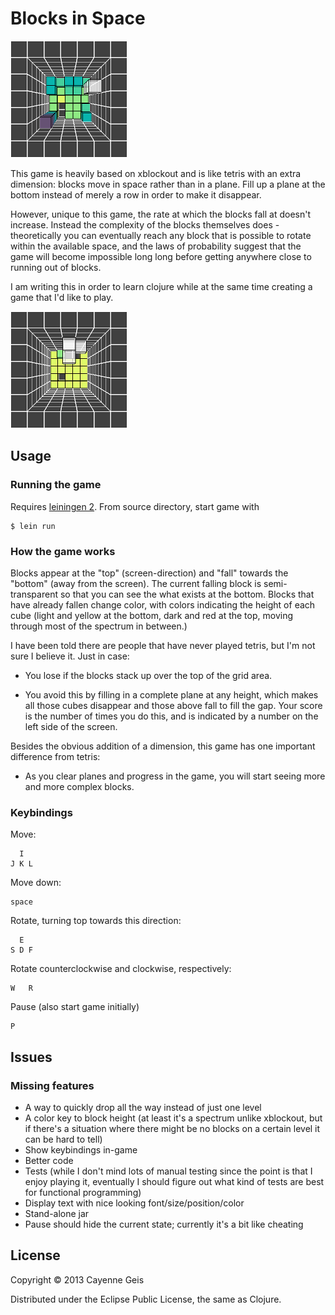# Blocks in Space

![screenshot illustrating height coloring](doc/colored-heights.png)

This game is heavily based on xblockout and is like tetris with an extra
dimension: blocks move in space rather than in a plane.  Fill up a plane at
the bottom instead of merely a row in order to make it disappear.

However, unique to this game, the rate at which the blocks fall at doesn't
increase.  Instead the complexity of the blocks themselves does - theoretically
you can eventually reach any block that is possible to rotate within the
available space, and the laws of probability suggest that the game will become
impossible long long before getting anywhere close to running out of blocks.

I am writing this in order to learn clojure while at the same time creating a
game that I'd like to play.

![screenshot illustrating non-flat block](doc/3d-block.png)

## Usage

### Running the game

Requires [leiningen 2](http://leiningen.org/#install).  From source directory, start game with

    $ lein run

### How the game works

Blocks appear at the "top" (screen-direction) and "fall" towards the "bottom"
(away from the screen).  The current falling block is semi-transparent so that
you can see the what exists at the bottom.  Blocks that have already fallen
change color, with colors indicating the height of each cube (light and yellow
at the bottom, dark and red at the top, moving through most of the spectrum in
between.)

I have been told there are people that have never played tetris, but I'm not
sure I believe it.  Just in case:

* You lose if the blocks stack up over the top of the grid area.

* You avoid this by filling in a complete plane at any height, which makes all
  those cubes disappear and those above fall to fill the gap.  Your score is
  the number of times you do this, and is indicated by a number on the left
  side of the screen.

Besides the obvious addition of a dimension, this game has one important
difference from tetris:

* As you clear planes and progress in the game, you will start seeing more and
  more complex blocks.

### Keybindings

Move:

      I
    J K L

Move down:

    space

Rotate, turning top towards this direction:

      E
    S D F

Rotate counterclockwise and clockwise, respectively:

    W   R

Pause (also start game initially)

    P

## Issues

### Missing features

* A way to quickly drop all the way instead of just one level
* A color key to block height (at least it's a spectrum unlike xblockout, but
  if there's a situation where there might be no blocks on a certain level it
  can be hard to tell)
* Show keybindings in-game
* Better code
* Tests (while I don't mind lots of manual testing since the point is that I
  enjoy playing it, eventually I should figure out what kind of tests are best
  for functional programming)
* Display text with nice looking font/size/position/color
* Stand-alone jar
* Pause should hide the current state; currently it's a bit like cheating

## License

Copyright © 2013 Cayenne Geis

Distributed under the Eclipse Public License, the same as Clojure.
